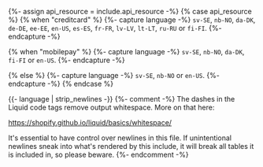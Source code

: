 {%- assign api_resource = include.api_resource -%}
{% case api_resource %}
{% when "creditcard" %}
{%- capture language -%}
`sv-SE`, `nb-NO`, `da-DK`, `de-DE`, `ee-EE`, `en-US`, `es-ES`, `fr-FR`, `lv-LV`,
`lt-LT`, `ru-RU` or `fi-FI`.
{%- endcapture -%}

{% when "mobilepay" %}
{%- capture language -%}
`sv-SE`, `nb-NO`, `da-DK`, `fi-FI` or `en-US`.
{%- endcapture -%}

{% else %}
{%- capture language -%}
`sv-SE`, `nb-NO` or `en-US`.
{%- endcapture -%}
{% endcase %}

{{- language | strip_newlines -}}
{%- comment -%}
The dashes in the Liquid code tags remove output whitespace. More on that here:

<https://shopify.github.io/liquid/basics/whitespace/>

It's essential to have control over newlines in this file. If unintentional
newlines sneak into what's rendered by this include, it will break all tables
it is included in, so please beware.
{%- endcomment -%}
